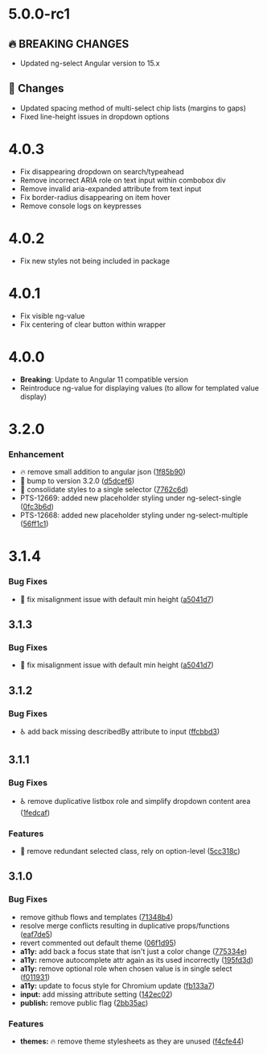 # 5.0.0-rc1

## 🔥 BREAKING CHANGES

- Updated ng-select Angular version to 15.x

## 🔧 Changes

- Updated spacing method of multi-select chip lists (margins to gaps)
- Fixed line-height issues in dropdown options

# 4.0.3

* Fix disappearing dropdown on search/typeahead
* Remove incorrect ARIA role on text input within combobox div
* Remove invalid aria-expanded attribute from text input
* Fix border-radius disappearing on item hover
* Remove console logs on keypresses

# 4.0.2

* Fix new styles not being included in package

# 4.0.1

* Fix visible ng-value
* Fix centering of clear button within wrapper

# 4.0.0

* **Breaking**: Update to Angular 11 compatible version
* Reintroduce ng-value for displaying values (to allow for templated value display)

# 3.2.0

### Enhancement

* 🔥 remove small addition to angular json ([1f85b90](https://github.com/ng-select/ng-select/commit/1f85b90f90599d16888c1a63689eb2a7bd3bf1c5))
* 🔖 bump to version 3.2.0 ([d5dcef6](https://github.com/ng-select/ng-select/commit/d5dcef61a5b74a0e615d575116996a92dbdf2cd1))
* 💄 consolidate styles to a single selector ([7762c6d](https://github.com/ng-select/ng-select/commit/7762c6d1418cd07a12c566d43e8b70a71e53f013))
* PTS-12669: added new placeholder styling under ng-select-single ([0fc3b6d](https://github.com/ng-select/ng-select/commit/0fc3b6d3dd1d604f2ac3085850bbbb8bd4ca54df))
* PTS-12668: added new placeholder styling under ng-select-multiple ([56ff1c1](https://github.com/ng-select/ng-select/commit/56ff1c16441178d0e88657876a195a39b682f851))

# 3.1.4

### Bug Fixes

* :lipstick: fix misalignment issue with default min height ([a5041d7](https://github.com/ng-select/ng-select/commit/a5041d719d2089342fb506e6be12be7aa8727d41))

## 3.1.3

### Bug Fixes

* :lipstick: fix misalignment issue with default min height ([a5041d7](https://github.com/ng-select/ng-select/commit/a5041d719d2089342fb506e6be12be7aa8727d41))

## 3.1.2

### Bug Fixes

* :wheelchair: add back missing describedBy attribute to input ([ffcbbd3](https://github.com/ng-select/ng-select/commit/ffcbbd322b2028b3d293abce32b9ff0fdf7e57e4))

## 3.1.1

### Bug Fixes

* :wheelchair: remove duplicative listbox role and simplify dropdown content area ([1fedcaf](https://github.com/ng-select/ng-select/commit/1fedcafddf62fe3fc72dde69dd1176a797106c9e))

### Features

* :lipstick: remove redundant selected class, rely on option-level ([5cc318c](https://github.com/ng-select/ng-select/commit/5cc318c828f02e9c8d324fbc75603b4b9f9d19ab))

## 3.1.0

### Bug Fixes

* remove github flows and templates ([71348b4](https://github.com/ng-select/ng-select/commit/71348b436dfa8d6fac0edb6c233adba367089f6c))
* resolve merge conflicts resulting in duplicative props/functions ([eaf7de5](https://github.com/ng-select/ng-select/commit/eaf7de53d048c78e2d8e3093d460805665db370e))
* revert commented out default theme ([06f1d95](https://github.com/ng-select/ng-select/commit/06f1d95937a69d07c86c9332d3f848fc01f955f9))
* **a11y:** add back a focus state that isn't just a color change ([775334e](https://github.com/ng-select/ng-select/commit/775334e710bdb0405bc981c96384740eec401e68))
* **a11y:** remove autocomplete attr again as its used incorrectly ([195fd3d](https://github.com/ng-select/ng-select/commit/195fd3de5f843fdc5b371da5f40409229e709f4e))
* **a11y:** remove optional role when chosen value is in single select ([f011931](https://github.com/ng-select/ng-select/commit/f0119319a9df7a6f1124cfb68293dae857b39952))
* **a11y:** update to focus style for Chromium update ([fb133a7](https://github.com/ng-select/ng-select/commit/fb133a79c6c7b787ea42452a0ece4677e95f77c8))
* **input:** add missing attribute setting ([142ec02](https://github.com/ng-select/ng-select/commit/142ec027aa694c49a71bbed006fc44dfc9772037))
* **publish:** remove public flag ([2bb35ac](https://github.com/ng-select/ng-select/commit/2bb35ac593e124bfa55b3aaf58fc7dbf012fc353))

### Features

* **themes:** :fire: remove theme stylesheets as they are unused ([f4cfe44](https://github.com/ng-select/ng-select/commit/f4cfe44eb6135791b7dde72140bc84b2dd9b0280))
